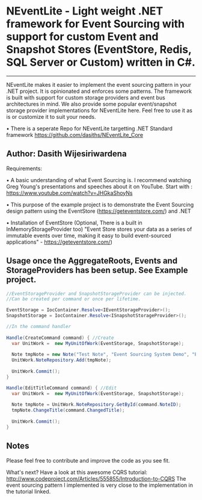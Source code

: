 # NEventLite - Light weight .NET framework for Event Sourcing with support for custom Event and Snapshot Stores (EventStore, Redis, SQL Server or Custom) written in C#.
---------------------------------
NEventLite makes it easier to implement the event sourcing pattern in your .NET project. It is opinionated and enforces some patterns. The framework is built with support for custom storage providers and event bus architectures in mind. We also provide some popular event/snapshot storage provider implementations for NEventLite here. Feel free to use it as is or customize it to suit your needs.

• There is a seperate Repo for NEventLite targetting .NET Standard framework https://github.com/dasiths/NEventLite_Core

Author: Dasith Wijesiriwardena
----------------------------------
Requirements:

•	A basic understanding of what Event Sourcing is. I recommend watching Greg Young's presentations and speeches about it on YouTube. 
Start with : https://www.youtube.com/watch?v=JHGkaShoyNs

• This purpose of the example project is to demonstrate the Event Sourcing design pattern using the EventStore (https://geteventstore.com/) and .NET

•	Installation of EventStore (Optional, There is a built in InMemoryStorageProvider too)
"Event Store stores your data as a series of immutable events over time, making it easy to build event-sourced applications" - https://geteventstore.com/)

Usage once the AggregateRoots, Events and StorageProviders has been setup. See Example project.
------------------------------------
```C#
//EventStorageProvider and SnapshotStorageProvider can be injected.
//Can be created per command or once per lifetime.

EventStorage = IocContainer.Resolve<IEventStorageProvider>();
SnapshotStorage = IocContainer.Resolve<ISnapshotStorageProvider>();

//In the command handler
 
Handle(CreateCommand command) { //Create 
  var UnitWork =  new MyUnitOfWork(EventStorage, SnapshotStorage);
 
  Note tmpNote = new Note("Test Note", "Event Sourcing System Demo", "Event Sourcing");
  UnitWork.NoteRepository.Add(tmpNote);
 
  UnitWork.Commit();
}

Handle(EditTitleCommand command) { //Edit 
  var UnitWork =  new MyUnitOfWork(EventStorage, SnapshotStorage);
 
  Note tmpNote = UnitWork.NoteRepository.GetById(command.NoteID);
  tmpNote.ChangeTitle(command.ChangedTitle);
 
  UnitWork.Commit();
}
```

Notes
------------------------------------
Please feel free to contribute and improve the code as you see fit.

What's next?
Have a look at this awesome CQRS tutorial: http://www.codeproject.com/Articles/555855/Introduction-to-CQRS
The event sourcing pattern I implemented is very close to the implementation in the tutorial linked.
